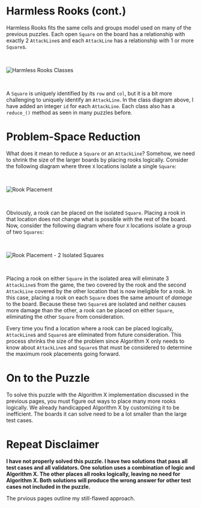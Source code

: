 # Harmless Rooks (cont.)

Harmless Rooks fits the same cells and groups model used on many of the previous puzzles. Each open `Square` on the board has a relationship with exactly 2  `AttackLine`s and each `AttackLine` has a relationship with 1 or more `Square`s.

<BR>

![Harmless Rooks Classes](HarmlessRooksClasses.png)

<BR>

A `Square` is uniquely identified by its `row` and `col`, but it is a bit more challenging to uniquely identify an `AttackLine`. In the class diagram above, I have added an integer `id` for each `AttackLine`. Each class also has a `reduce_()` method as seen in many puzzles before.

# Problem-Space Reduction

What does it mean to reduce a `Square` or an `AttackLine`? Somehow, we need to shrink the size of the larger boards by placing rooks logically. Consider the following diagram where three `X` locations isolate a single `Square`:

<BR>

![Rook Placement](RookPlacement.png)

<BR>

Obviously, a rook can be placed on the isolated `Square`. Placing a rook in that location does not change what is possible with the rest of the board. Now, consider the following diagram where four `X` locations isolate a group of two `Squares`:


<BR>

![Rook Placement - 2 Isolated Squares](RookPlacement2.png)

<BR>


Placing a rook on either `Square` in the isolated area will eliminate 3 `AttackLine`s from the game, the two covered by the rook and the second `AttackLine` covered by the other location that is now ineligible for a rook. In this case, placing a rook on each `Square` does the same amount of _damage_ to the board. Because these two `Square`s are isolated and neither causes more damage than the other, a rook can be placed on either `Square`, eliminating the other `Square` from consideration.

Every time you find a location where a rook can be placed logically, `AttackLine`s and `Square`s are eliminated from future consideration. This process shrinks the size of the problem since Algorithm X only needs to know about `AttackLine`s and `Square`s that must be considered to determine the maximum rook placements going forward.

# On to the Puzzle

To solve this puzzle with the Algorithm X implementation discussed in the previous pages, you must figure out ways to place many more rooks logically. We already handicapped Algorithm X by customizing it to be inefficient. The boards it can solve need to be a lot smaller than the large test cases.

# Repeat Disclaimer

__I have not properly solved this puzzle. I have two solutions that pass all test cases and all validators. One solution uses a combination of logic and Algorithm X. The other places all rooks logically, leaving no need for Algorithm X. Both solutions will produce the wrong answer for other test cases not included in the puzzle.__

The prvious pages outline my still-flawed approach.
